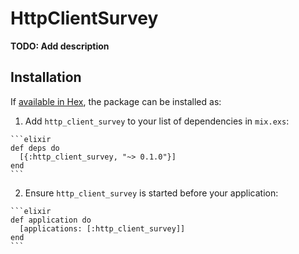 # HttpClientSurvey

**TODO: Add description**

## Installation

If [available in Hex](https://hex.pm/docs/publish), the package can be installed as:

  1. Add `http_client_survey` to your list of dependencies in `mix.exs`:

    ```elixir
    def deps do
      [{:http_client_survey, "~> 0.1.0"}]
    end
    ```

  2. Ensure `http_client_survey` is started before your application:

    ```elixir
    def application do
      [applications: [:http_client_survey]]
    end
    ```

